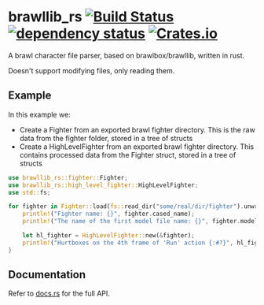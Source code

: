 # brawllib\_rs [![Build Status](https://travis-ci.org/rukai/brawllib_rs.svg?branch=master)](https://travis-ci.org/rukai/brawllib_rs) [![dependency status](https://deps.rs/repo/github/rukai/brawllib_rs/status.svg)](https://deps.rs/repo/github/rukai/brawllib_rs) [![Crates.io](https://img.shields.io/crates/v/brawllib_rs.svg)](https://crates.io/crates/brawllib_rs)

A brawl character file parser, based on brawlbox/brawllib, written in rust.

Doesn't support modifying files, only reading them.

## Example

In this example we:
*   Create a Fighter from an exported brawl fighter directory.
    This is the raw data from the fighter folder, stored in a tree of structs
*   Create a HighLevelFighter from an exported brawl fighter directory.
    This contains processed data from the Fighter struct, stored in a tree of structs
```rust
use brawllib_rs::fighter::Fighter;
use brawllib_rs::high_level_fighter::HighLevelFighter;
use std::fs;

for fighter in Fighter::load(fs::read_dir("some/real/dir/fighter").unwrap(), None, false) {
    println!("Fighter name: {}", fighter.cased_name);
    println!("The name of the first model file name: {}", fighter.models[0].name);

    let hl_fighter = HighLevelFighter::new(&fighter);
    println!("Hurtboxes on the 4th frame of 'Run' action {:#?}", hl_fighter.subactions.iter().find(|x| x.name == "Run").unwrap().frames[4].hurt_boxes);
}
```

## Documentation

Refer to [docs.rs](https://docs.rs/brawllib_rs) for the full API.
